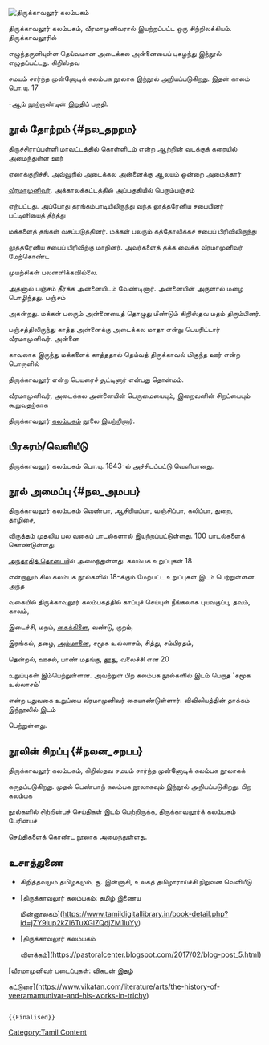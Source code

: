 ![திருக்காவலூர் கலம்பகம்](Thirukavalur_Kalambagam.jpg "திருக்காவலூர் கலம்பகம்")
திருக்காவலூர் கலம்பகம், வீரமாமுனிவரால் இயற்றப்பட்ட ஒரு சிற்றிலக்கியம். திருக்காவலூரில்
எழுந்தருளியுள்ள தெய்வமான அடைக்கல அன்னையைப் புகழந்து இந்நூல் எழுதப்பட்டது. கிறிஸ்தவ
சமயம் சார்ந்த முன்னோடிக் கலம்பக நூலாக இந்நூல் அறியப்படுகிறது. இதன் காலம் பொ.யு. 17
-ஆம் நூற்றாண்டின் இறுதிப் பகுதி.

## நூல் தோற்றம் {#நல_தறறம}

திருச்சிராப்பள்ளி மாவட்டத்தில் கொள்ளிடம் என்ற ஆற்றின் வடக்குக் கரையில் அமைந்துள்ள ஊர்
ஏலாக்குறிச்சி. அவ்வூரில் அடைக்கல அன்னைக்கு ஆலயம் ஒன்றை அமைத்தார்
[வீரமாமுனிவர்](வீரமாமுனிவர் "wikilink"). அக்காலக்கட்டத்தில் அப்பகுதியில் பெரும்பஞ்சம்
ஏற்பட்டது. அப்போது தரங்கம்பாடியிலிருந்து வந்த லூத்தரேனிய சபையினர் பட்டினியைத் தீர்த்து
மக்களைத் தங்கள் வசப்படுத்தினர். மக்கள் பலரும் கத்தோலிக்கச் சபைப் பிரிவிலிருந்து
லுத்தரேனிய சபைப் பிரிவிற்கு மாறினர். அவர்களைத் தக்க வைக்க வீரமாமுனிவர் மேற்கொண்ட
முயற்சிகள் பலனளிக்கவில்லை.

அதனால் பஞ்சம் தீர்க்க அன்னையிடம் வேண்டினார். அன்னையின் அருளால் மழை பொழிந்தது. பஞ்சம்
அகன்றது. மக்கள் பலரும் அன்னையைத் தொழுது மீண்டும் கிறிஸ்தவ மதம் திரும்பினர்.
பஞ்சத்திலிருந்து காத்த அன்னைக்கு அடைக்கல மாதா என்று பெயரிட்டார் வீரமாமுனிவர். அன்னை
காவலாக இருந்து மக்களைக் காத்ததால் தெய்வத் திருக்காவல் மிகுந்த ஊர் என்ற பொருளில்
திருக்காவலூர் என்ற பெயரைச் சூட்டினார் என்பது தொன்மம்.

வீரமாமுனிவர், அடைக்கல அன்னையின் பெருமையையும், இறைவனின் சிறப்பையும் கூறுவதற்காக
திருக்காவலூர் [கலம்பகம்](கலம்பகம்_(இலக்கியம்) "wikilink") நூலை இயற்றினார்.

## பிரசுரம்/வெளியீடு

திருக்காவலூர் கலம்பகம் பொ.யு. 1843-ல் அச்சிடப்பட்டு வெளியானது.

## நூல் அமைப்பு {#நல_அமபப}

திருக்காவலூர் கலம்பகம் வெண்பா, ஆசிரியப்பா, வஞ்சிப்பா, கலிப்பா, துறை, தாழிசை,
விருத்தம் முதலிய பல வகைப் பாடல்களால் இயற்றப்பட்டுள்ளது. 100 பாடல்களைக் கொண்டுள்ளது.
[அந்தாதித் தொடைய](அந்தாதித்_தொடை "wikilink")ில் அமைந்துள்ளது. கலம்பக உறுப்புகள் 18
என்றாலும் சில கலம்பக நூல்களில் 18-க்கும் மேற்பட்ட உறுப்புகள் இடம் பெற்றுள்ளன. அந்த
வகையில் திருக்காவலூர் கலம்பகத்தில் காப்புச் செய்யுள் நீங்கலாக புயவகுப்பு, தவம், காலம்,
இடைச்சி, மறம், [கைக்கிளை](கைக்கிளை_(சிற்றிலக்கியம்) "wikilink"), வண்டு, குறம்,
இரங்கல், தழை, [அம்மானை](அம்மானை "wikilink"), சமூக உல்லாசம், சித்து, சம்பிரதம்,
தென்றல், ஊசல், பாண் மதங்கு, [தூது](தூது_(பாட்டியல்) "wikilink"), வலைச்சி என 20
உறுப்புகள் இம்பெற்றுள்ளன. அவற்றுள் பிற கலம்பக நூல்களில் இடம் பெறாத 'சமூக உல்லாசம்'
என்ற புதுவகை உறுப்பை வீரமாமுனிவர் கையாண்டுள்ளார். விவிலியத்தின் தாக்கம் இந்நூலில் இடம்
பெற்றுள்ளது.

## நூலின் சிறப்பு {#நலன_சறபப}

திருக்காவலூர் கலம்பகம், கிறிஸ்தவ சமயம் சார்ந்த முன்னோடிக் கலம்பக நூலாகக்
கருதப்படுகிறது. முதல் பெண்பாற் கலம்பக நூலாகவும் இந்நூல் அறியப்படுகிறது. பிற கலம்பக
நூல்களில் சிற்றின்பச் செய்திகள் இடம் பெற்றிருக்க, திருக்காவலூர்க் கலம்பகம் பேரின்பச்
செய்திகளைக் கொண்ட நூலாக அமைந்துள்ளது.

## உசாத்துணை

-   கிறித்தவமும் தமிழகமும், சூ. இன்னாசி, உலகத் தமிழாராய்ச்சி நிறுவன வெளியீடு
-   [திருக்காவலூர் கலம்பகம்: தமிழ் இணைய
    மின்னூலகம்](https://www.tamildigitallibrary.in/book-detail.php?id=jZY9lup2kZl6TuXGlZQdjZM1luYy)
-   [திருக்காவலூர் கலம்பகம்
    விளக்கம்](https://pastoralcenter.blogspot.com/2017/02/blog-post_5.html)

[வீரமாமுனிவர் படைப்புகள்: விகடன் இதழ்
கட்டுரை](https://www.vikatan.com/literature/arts/the-history-of-veeramamunivar-and-his-works-in-trichy)

```{=mediawiki}
{{Finalised}}
```
[Category:Tamil Content](Category:Tamil_Content "wikilink")
